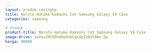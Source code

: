 ```yaml
---
layout: produk-casinghp
title: Naruto Hatake Kakashi Cat Samsung Galaxy S9 Case
categories: samsung

# Produk
product-title: Naruto Hatake Kakashi Cat Samsung Galaxy S9 Case
image-drive: 1wYou2NYSRh48uhnbCqn4pIV03t9An_5p
harga: 90000
---
```

